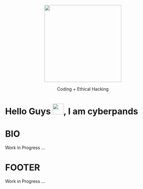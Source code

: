 <p align="center">
    <img src="https://drive.google.com/uc?export=view&id=1MEPDCJM66vXFQAW_1wSOp-hK0tcso0af" width="250" height="250">
</p>

<p align="center">Coding + Ethical Hacking</p>

# Hello Guys <img src="https://raw.githubusercontent.com/MartinHeinz/MartinHeinz/master/wave.gif" height="35px">, I am cyberpands


# BIO
 Work in Progress ...

# FOOTER
Work in Progress ...
